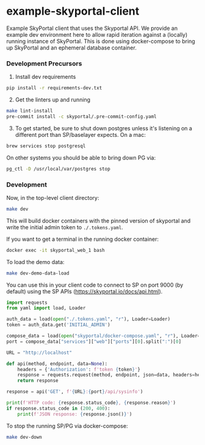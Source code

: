 # example-skyportal-client

Example SkyPortal client that uses the Skyportal API. We provide an example dev environment here to allow rapid iteration against a (locally) running instance of SkyPortal. This is done using docker-compose to bring up SkyPortal and an ephemeral database container.

### Development Precursors

1. Install dev requirements

```bash
pip install -r requirements-dev.txt
```

2. Get the linters up and running

```bash
make lint-install
pre-commit install -c skyportal/.pre-commit-config.yaml 
```

3. To get started, be sure to shut down postgres unless it's listening on a different port than SP/baselayer expects. On a mac:

```bash
brew services stop postgresql
```

On other systems you should be able to bring down PG via:

```bash
pg_ctl -D /usr/local/var/postgres stop
```

### Development

Now, in the top-level client directory:

```bash
make dev
```

This will build docker containers with the pinned version of skyportal and write the initial admin token to `./.tokens.yaml`.

If you want to get a terminal in the running docker container:

```bash
docker exec -it skyportal_web_1 bash
```

To load the demo data:

```bash
make dev-demo-data-load
```

You can use this in your client code to connect to SP on port 9000 (by default) using the SP APIs (https://skyportal.io/docs/api.html).

```python
import requests
from yaml import load, Loader

auth_data = load(open("./.tokens.yaml", "r"), Loader=Loader)
token = auth_data.get('INITIAL_ADMIN')

compose_data = load(open("skyportal/docker-compose.yaml", "r"), Loader=Loader)
port = compose_data["services"]["web"]["ports"][0].split(":")[0]

URL = "http://localhost"

def api(method, endpoint, data=None):
    headers = {'Authorization': f'token {token}'}
    response = requests.request(method, endpoint, json=data, headers=headers)
    return response

response = api('GET', f'{URL}:{port}/api/sysinfo')

print(f'HTTP code: {response.status_code}, {response.reason}')
if response.status_code in (200, 400):
    print(f'JSON response: {response.json()}')
```

To stop the running SP/PG via docker-compose:

```bash
make dev-down
```
